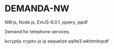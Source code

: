 # DEMANDA-NW
NW.js, Node.js, ExtJS-6.0.1, jquery, jspdf

Demand for telephone services.

bcryptjs
crypto-js
ip
sequelize
sqlite3
wkhtmltopdf


